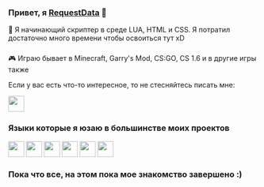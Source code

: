 ### Привет, я [RequestData](https://requestdata.ru) 👋

🔮 Я начинающий скриптер в среде LUA, HTML и CSS. Я потратил достаточно много времени чтобы освоиться тут xD
###
🎮 Играю бывает в Minecraft, Garry's Mod, CS:GO, CS 1.6 и в другие игры также

Если у вас есть что-то интересное, то не стесняйтесь писать мне:

<code><a href="https://t.me/requestdata"><img height="32" width="32" src="https://upload.wikimedia.org/wikipedia/commons/thumb/8/82/Telegram_logo.svg/2048px-Telegram_logo.svg.png"></a></code> 

### Языки которые я юзаю в большинстве моих проектов
<code><img height="32" width="32" src="https://cdn-icons-png.flaticon.com/512/174/174854.png"></code> 
<code><img height="32" width="32" src="https://download.logo.wine/logo/Lua_(programming_language)/Lua_(programming_language)-Logo.wine.png"></code>
<code><img height="32" width="32" src="https://cdn-icons-png.flaticon.com/512/5968/5968322.png"></code> 
<code><img height="32" width="32" src="https://upload.wikimedia.org/wikipedia/commons/thumb/6/62/CSS3_logo.svg/800px-CSS3_logo.svg.png"></code>
<code><img width="32" height="32" src="https://www.pngrepo.com/png/159311/512/pawn.png"></code> 
<code><img width="32" height="32" src="https://upload.wikimedia.org/wikipedia/commons/thumb/9/99/Unofficial_JavaScript_logo_2.svg/480px-Unofficial_JavaScript_logo_2.svg.png"></code>


### Пока что все, на этом пока мое знакомство завершено :)
